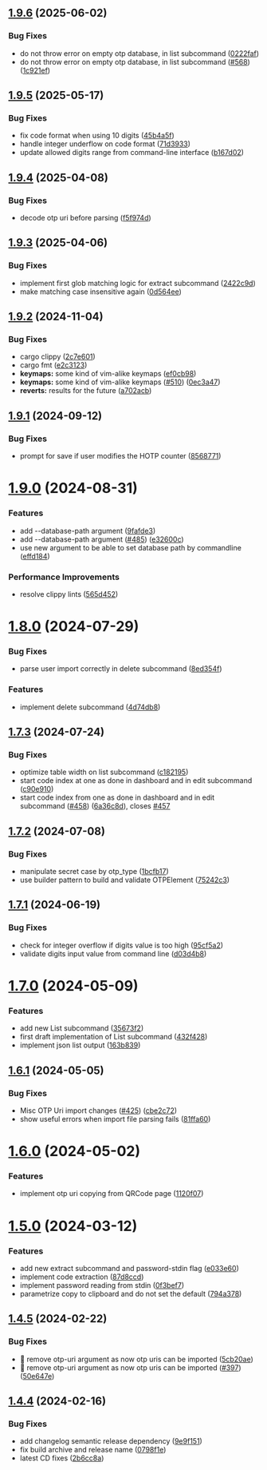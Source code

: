 ## [1.9.6](https://github.com/replydev/cotp/compare/v1.9.5...v1.9.6) (2025-06-02)


### Bug Fixes

* do not throw error on empty otp database, in list subcommand ([0222faf](https://github.com/replydev/cotp/commit/0222fafe1a855a7ad41e04a09084ebde223c5874))
* do not throw error on empty otp database, in list subcommand ([#568](https://github.com/replydev/cotp/issues/568)) ([1c921ef](https://github.com/replydev/cotp/commit/1c921efcdf57e74bd041bc7ec9142109d0245b92))

## [1.9.5](https://github.com/replydev/cotp/compare/v1.9.4...v1.9.5) (2025-05-17)


### Bug Fixes

* fix code format when using 10 digits ([45b4a5f](https://github.com/replydev/cotp/commit/45b4a5f65675939b45ffc6e1a3643f331bac6279))
* handle integer underflow on code format ([71d3933](https://github.com/replydev/cotp/commit/71d393392f73f005b0721f2fd0b482992e7f5111))
* update allowed digits range from command-line interface ([b167d02](https://github.com/replydev/cotp/commit/b167d0275e6eba77b2259ced99efb3e519a79862))

## [1.9.4](https://github.com/replydev/cotp/compare/v1.9.3...v1.9.4) (2025-04-08)


### Bug Fixes

* decode otp uri before parsing ([f5f974d](https://github.com/replydev/cotp/commit/f5f974dc767a84350e6b5610615f71c948711fd4))

## [1.9.3](https://github.com/replydev/cotp/compare/v1.9.2...v1.9.3) (2025-04-06)


### Bug Fixes

* implement first glob matching logic for extract subcommand ([2422c9d](https://github.com/replydev/cotp/commit/2422c9d32ca08c17f793d5d67488ee54ff96012e))
* make matching case insensitive again ([0d564ee](https://github.com/replydev/cotp/commit/0d564ee911c954c2c16a751bc7e660a7a3558521))

## [1.9.2](https://github.com/replydev/cotp/compare/v1.9.1...v1.9.2) (2024-11-04)


### Bug Fixes

* cargo clippy ([2c7e601](https://github.com/replydev/cotp/commit/2c7e601e83499a129c64daf3ff3cc197712c8fe4))
* cargo fmt ([e2c3123](https://github.com/replydev/cotp/commit/e2c3123a91a694559663bd80690a9c56cdae70d9))
* **keymaps:** some kind of vim-alike keymaps ([ef0cb98](https://github.com/replydev/cotp/commit/ef0cb98d2ea807632535d299e5880f5dbbc211b2))
* **keymaps:** some kind of vim-alike keymaps ([#510](https://github.com/replydev/cotp/issues/510)) ([0ec3a47](https://github.com/replydev/cotp/commit/0ec3a47159fc4d2a0d6bed7cfe6181468bda9b9a))
* **reverts:** results for the future ([a702acb](https://github.com/replydev/cotp/commit/a702acb50f2d7b053659dce9a9ca5216d12211aa))

## [1.9.1](https://github.com/replydev/cotp/compare/v1.9.0...v1.9.1) (2024-09-12)


### Bug Fixes

* prompt for save if user modifies the HOTP counter ([8568771](https://github.com/replydev/cotp/commit/8568771c91d5c45df2e68f661c6bae4d147b5b6f))

# [1.9.0](https://github.com/replydev/cotp/compare/v1.8.0...v1.9.0) (2024-08-31)


### Features

* add --database-path argument ([9fafde3](https://github.com/replydev/cotp/commit/9fafde3769b6fe87f4fb8ed39439d86a074c173b))
* add --database-path argument ([#485](https://github.com/replydev/cotp/issues/485)) ([e32600c](https://github.com/replydev/cotp/commit/e32600c5a693a8cfd4887c052bd2aace32c94c46))
* use new argument to be able to set database path by commandline ([effd184](https://github.com/replydev/cotp/commit/effd1848295e43426c715c3f2cb3b275a6015d88))


### Performance Improvements

* resolve clippy lints ([565d452](https://github.com/replydev/cotp/commit/565d4520ede6a5d9053445380f6a8079e0419f6c))

# [1.8.0](https://github.com/replydev/cotp/compare/v1.7.3...v1.8.0) (2024-07-29)


### Bug Fixes

* parse user import correctly in delete subcommand ([8ed354f](https://github.com/replydev/cotp/commit/8ed354f8df90e63494594e66f05afa4d27226f22))


### Features

* implement delete subcommand ([4d74db8](https://github.com/replydev/cotp/commit/4d74db8eed0f04c3f8788fe550a93d14e212d9f0))

## [1.7.3](https://github.com/replydev/cotp/compare/v1.7.2...v1.7.3) (2024-07-24)


### Bug Fixes

* optimize table width on list subcommand ([c182195](https://github.com/replydev/cotp/commit/c1821958c92dbd084a4e25dcc358b32dacbab8b9))
* start code index at one as done in dashboard and in edit subcommand ([c90e910](https://github.com/replydev/cotp/commit/c90e910ee6b98529efa5d4beae0a3579a95a9122))
* start code index from one as done in dashboard and in edit subcommand ([#458](https://github.com/replydev/cotp/issues/458)) ([6a36c8d](https://github.com/replydev/cotp/commit/6a36c8def24a36ccc5416ebe0d3063f7e888e5cf)), closes [#457](https://github.com/replydev/cotp/issues/457)

## [1.7.2](https://github.com/replydev/cotp/compare/v1.7.1...v1.7.2) (2024-07-08)


### Bug Fixes

* manipulate secret case by otp_type ([1bcfb17](https://github.com/replydev/cotp/commit/1bcfb172c32bfeacb1b1eabe45f10474fe67866c))
* use builder pattern to build and validate OTPElement ([75242c3](https://github.com/replydev/cotp/commit/75242c3dd6cddd9e95fdce4ab0016fdec2ae73d3))

## [1.7.1](https://github.com/replydev/cotp/compare/v1.7.0...v1.7.1) (2024-06-19)


### Bug Fixes

* check for integer overflow if digits value is too high ([95cf5a2](https://github.com/replydev/cotp/commit/95cf5a28eeebb73b4aab3eb80787a614fe329da4))
* validate digits input value from command line ([d03d4b8](https://github.com/replydev/cotp/commit/d03d4b8da72c25a6cab97b8f91a8ea28a7341bbb))

# [1.7.0](https://github.com/replydev/cotp/compare/v1.6.1...v1.7.0) (2024-05-09)


### Features

* add new List subcommand ([35673f2](https://github.com/replydev/cotp/commit/35673f2182152fc8384674070ed1c87fab288081))
* first draft implementation of List subcommand ([432f428](https://github.com/replydev/cotp/commit/432f42883f5627d46284141f0077b7474d6f92d1))
* implement json list output ([163b839](https://github.com/replydev/cotp/commit/163b83951c5a766e005106b684ccfc3d285c384c))

## [1.6.1](https://github.com/replydev/cotp/compare/v1.6.0...v1.6.1) (2024-05-05)


### Bug Fixes

* Misc OTP Uri import changes ([#425](https://github.com/replydev/cotp/issues/425)) ([cbe2c72](https://github.com/replydev/cotp/commit/cbe2c72720c97e53426aba6d8e2cf94abec7af18))
* show useful errors when import file parsing fails ([81ffa60](https://github.com/replydev/cotp/commit/81ffa606733a24e1cf060cace938adad7758bdbe))

# [1.6.0](https://github.com/replydev/cotp/compare/v1.5.0...v1.6.0) (2024-05-02)


### Features

* implement otp uri copying from QRCode page ([1120f07](https://github.com/replydev/cotp/commit/1120f070b09ea2ac6e86b9507714b881c768ac53))

# [1.5.0](https://github.com/replydev/cotp/compare/v1.4.5...v1.5.0) (2024-03-12)


### Features

* add new extract subcommand and password-stdin flag ([e033e60](https://github.com/replydev/cotp/commit/e033e60d9a0f0df64fd5935bfa43666ded1ee48a))
* implement code extraction ([87d8ccd](https://github.com/replydev/cotp/commit/87d8ccd4e10554ebb81839bebc189384ffec24a4))
* implement password reading from stdin ([0f3bef7](https://github.com/replydev/cotp/commit/0f3bef7d00fb9094e16b9f45b938ca25667ec54f))
* parametrize copy to clipboard and do not set the default ([794a378](https://github.com/replydev/cotp/commit/794a3788f860f83a7d63c4897e79214ae7cc68e0))

## [1.4.5](https://github.com/replydev/cotp/compare/v1.4.4...v1.4.5) (2024-02-22)


### Bug Fixes

* :rocket: remove otp-uri argument as now otp uris can be imported ([5cb20ae](https://github.com/replydev/cotp/commit/5cb20aeec8a04aa6d26b33df266cdedec4422e68))
* :rocket: remove otp-uri argument as now otp uris can be imported ([#397](https://github.com/replydev/cotp/issues/397)) ([50e647e](https://github.com/replydev/cotp/commit/50e647eada1a2df4af0103a77dd78b3fa31dd42a))

## [1.4.4](https://github.com/replydev/cotp/compare/v1.4.3...v1.4.4) (2024-02-16)


### Bug Fixes

* add changelog semantic release dependency ([9e9f151](https://github.com/replydev/cotp/commit/9e9f151a4680b737405de70b89ae9139d361dffb))
* fix build archive and release name ([0798f1e](https://github.com/replydev/cotp/commit/0798f1e2053bc6593e13eb08dff8f4a573b055ee))
* latest CD fixes ([2b6cc8a](https://github.com/replydev/cotp/commit/2b6cc8abd8c5c35d1bd91d5c48451bff0e15e828))
